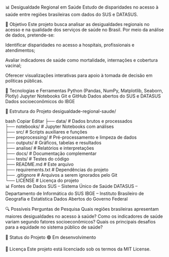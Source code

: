 📊 Desigualdade Regional em Saúde
Estudo de disparidades no acesso à saúde entre regiões brasileiras com dados do SUS e DATASUS.

🎯 Objetivo
Este projeto busca analisar as desigualdades regionais no acesso e na qualidade dos serviços de saúde no Brasil. Por meio da análise de dados, pretende-se:

Identificar disparidades no acesso a hospitais, profissionais e atendimentos;

Avaliar indicadores de saúde como mortalidade, internações e cobertura vacinal;

Oferecer visualizações interativas para apoio à tomada de decisão em políticas públicas.

🧰 Tecnologias e Ferramentas
Python (Pandas, NumPy, Matplotlib, Seaborn, Plotly)
Jupyter Notebooks
Git e GitHub
Dados abertos do SUS e DATASUS
Dados socioeconômicos do IBGE

📁 Estrutura do Projeto
desigualdade-regional-saude/

bash
Copiar
Editar
├── data/            # Dados brutos e processados  
├── notebooks/       # Jupyter Notebooks com análises  
├── src/             # Scripts auxiliares e funções  
├── preprocessing/   # Pré-processamento e limpeza de dados  
├── outputs/         # Gráficos, tabelas e resultados  
├── analise/         # Relatórios e interpretações  
├── docs/            # Documentação complementar  
├── tests/           # Testes do código  
├── README.md        # Este arquivo  
├── requirements.txt # Dependências do projeto  
├── .gitignore       # Arquivos a serem ignorados pelo Git  
└── LICENSE          # Licença do projeto  
📊 Fontes de Dados
SUS – Sistema Único de Saúde
DATASUS – Departamento de Informática do SUS
IBGE – Instituto Brasileiro de Geografia e Estatística
Dados Abertos do Governo Federal

🔍 Possíveis Perguntas de Pesquisa
Quais regiões brasileiras apresentam maiores desigualdades no acesso à saúde?
Como os indicadores de saúde variam segundo fatores socioeconômicos?
Quais os principais desafios para a equidade no sistema público de saúde?

📌 Status do Projeto
🟢 Em desenvolvimento

📄 Licença
Este projeto está licenciado sob os termos da MIT License.

